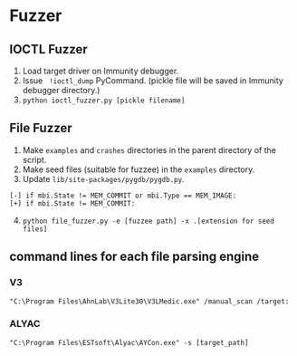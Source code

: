 # Fuzzer

## IOCTL Fuzzer
1. Load target driver on Immunity debugger.
2. Issue ` !ioctl_dump` PyCommand. (pickle file will be saved in Immunity debugger directory.)
3. `python ioctl_fuzzer.py [pickle filename]`


## File Fuzzer
1. Make `examples` and `crashes` directories in the parent directory of the script.
2. Make seed files (suitable for fuzzee) in the `examples` directory.
3. Update `lib/site-packages/pygdb/pygdb.py`.  
```
[-] if mbi.State != MEM_COMMIT or mbi.Type == MEM_IMAGE:  
[+] if mbi.State != MEM_COMMIT:
```
4. `python file_fuzzer.py -e [fuzzee path] -x .[extension for seed files]`



## command lines for each file parsing engine
### V3
`"C:\Program Files\AhnLab\V3Lite30\V3LMedic.exe" /manual_scan /target:`
### ALYAC
`"C:\Program Files\ESTsoft\Alyac\AYCon.exe" -s [target_path]`
